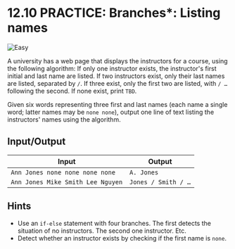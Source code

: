 # 12.10 PRACTICE: Branches*: Listing names
![Easy]

A university has a web page that displays the instructors for a course,
using the following algorithm:
If only one instructor exists, the instructor's first initial and last name are listed.
If two instructors exist, only their last names are listed, separated by `/`.
If three exist, only the first two are listed, with `/ …` following the second.
If none exist, print `TBD`.

Given six words representing three first and last names (each name a single word; latter names may be `none none`),
output one line of text listing the instructors' names using the algorithm.

## Input/Output
Input | Output
--- | ---
`Ann Jones none none none none` | `A. Jones`
`Ann Jones Mike Smith Lee Nguyen` | `Jones / Smith / …`

## Hints
* Use an `if-else` statement with four branches.
The first detects the situation of no instructors.
The second one instructor. Etc.
* Detect whether an instructor exists by checking if the first name is `none`.

[Easy]: https://flat.badgen.net/badge/Easy/★☆☆☆/green